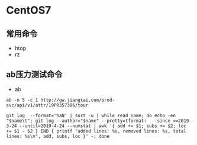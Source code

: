# CentOS7 

## 常用命令

- htop
- rz

## ab压力测试命令
- ab
```
ab -n 5 -c 1 http://gw.jiangtai.com/prod-svc/api/v1/attr/19PR357306/tour
```





```
git log  --format='%aN' | sort -u | while read name; do echo -en "$name\t"; git log --author="$name" --pretty=tformat:  --since ==2019-3-24 --until=2019-4-24 --numstat | awk '{ add += $1; subs += $2; loc += $1 - $2 } END { printf "added lines: %s, removed lines: %s, total lines: %s\n", add, subs, loc }' -; done
```